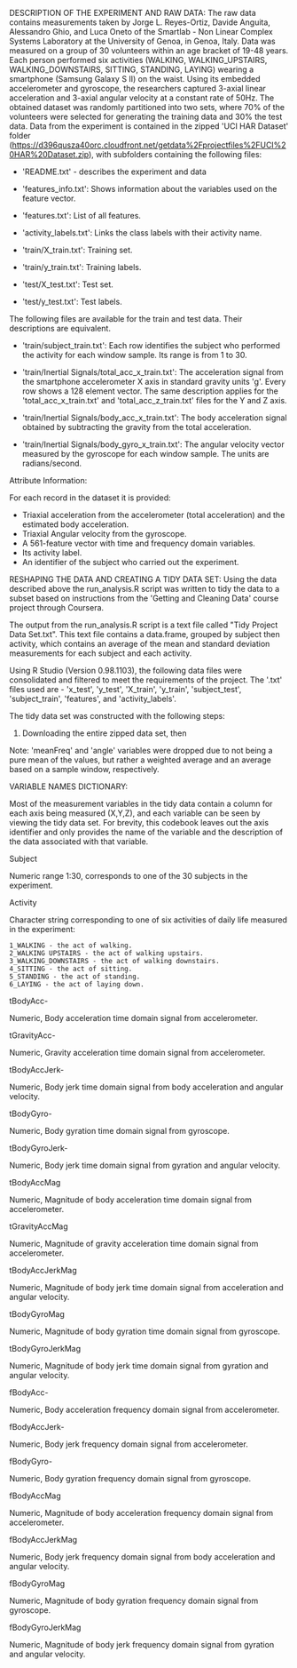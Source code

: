DESCRIPTION OF THE EXPERIMENT AND RAW DATA:
The raw data contains measurements taken by Jorge L. Reyes-Ortiz, Davide Anguita, Alessandro Ghio, and Luca Oneto of the Smartlab - Non Linear Complex Systems Laboratory at the University of Genoa, in Genoa, Italy.  Data was measured on a group of 30 volunteers within an age bracket of 19-48 years. Each person performed six activities (WALKING, WALKING_UPSTAIRS, WALKING_DOWNSTAIRS, SITTING, STANDING, LAYING) wearing a smartphone (Samsung Galaxy S II) on the waist. Using its embedded accelerometer and gyroscope, the researchers captured 3-axial linear acceleration and 3-axial angular velocity at a constant rate of 50Hz. The obtained dataset was randomly partitioned into two sets, where 70% of the volunteers were selected for generating the training data and 30% the test data.
Data from the experiment is contained in the zipped 'UCI HAR Dataset' folder  (https://d396qusza40orc.cloudfront.net/getdata%2Fprojectfiles%2FUCI%20HAR%20Dataset.zip), with subfolders containing the following files:
- 'README.txt' - describes the experiment and data

- 'features_info.txt': Shows information about the variables used on the feature vector.

- 'features.txt': List of all features.

- 'activity_labels.txt': Links the class labels with their activity name.

- 'train/X_train.txt': Training set.

- 'train/y_train.txt': Training labels.

- 'test/X_test.txt': Test set.

- 'test/y_test.txt': Test labels.

The following files are available for the train and test data. Their descriptions are equivalent. 

- 'train/subject_train.txt': Each row identifies the subject who performed the activity for each window sample. Its range is from 1 to 30. 

- 'train/Inertial Signals/total_acc_x_train.txt': The acceleration signal from the smartphone accelerometer X axis in standard gravity units 'g'. Every row shows a 128 element vector. The same description applies for the 'total_acc_x_train.txt' and 'total_acc_z_train.txt' files for the Y and Z axis. 

- 'train/Inertial Signals/body_acc_x_train.txt': The body acceleration signal obtained by subtracting the gravity from the total acceleration. 

- 'train/Inertial Signals/body_gyro_x_train.txt': The angular velocity vector measured by the gyroscope for each window sample. The units are radians/second. 

Attribute Information:

For each record in the dataset it is provided:
- Triaxial acceleration from the accelerometer (total acceleration) and the estimated body acceleration.
- Triaxial Angular velocity from the gyroscope.
- A 561-feature vector with time and frequency domain variables.
- Its activity label.
- An identifier of the subject who carried out the experiment. 

RESHAPING THE DATA AND CREATING A TIDY DATA SET:
Using the data described above the run_analysis.R script was written to tidy the data to a subset based on instructions from the 'Getting and Cleaning Data' course project through Coursera.

The output from the run_analysis.R script is a text file called "Tidy Project Data Set.txt". This text file contains a data.frame, grouped by subject then activity, which contains an average of the mean and standard deviation measurements for each subject and each activity.

Using R Studio (Version 0.98.1103), the following data files were consolidated and filtered to meet the requirements of the project. The '.txt' files used are - 'x_test', 'y_test', 'X_train', 'y_train', 'subject_test', 'subject_train', 'features', and 'activity_labels'. 

The tidy data set was constructed with the following steps:

1. Downloading the entire zipped data set, then
   

Note: 'meanFreq' and 'angle' variables were dropped due to not being a pure mean of the values, but rather a weighted average and an average based on a sample window, respectively. 

VARIABLE NAMES DICTIONARY:

Most of the measurement variables in the tidy data contain a column for each axis being measured (X,Y,Z), and each variable can be seen by viewing the tidy data set.  For brevity, this codebook leaves out the axis identifier and only provides the name of the variable and the description of the data associated with that variable.

Subject

Numeric range 1:30, corresponds to one of the 30 subjects in the experiment.

Activity

Character string corresponding to one of six activities of daily life measured in the experiment:

    1_WALKING - the act of walking.
    2_WALKING UPSTAIRS - the act of walking upstairs.
    3_WALKING_DOWNSTAIRS - the act of walking downstairs.
    4_SITTING - the act of sitting.
    5_STANDING - the act of standing.
    6_LAYING - the act of laying down.

tBodyAcc-

Numeric, Body acceleration time domain signal from accelerometer.       

tGravityAcc-

Numeric, Gravity acceleration time domain signal from accelerometer.    

tBodyAccJerk-

Numeric, Body jerk time domain signal from body acceleration and angular velocity.      

tBodyGyro-

Numeric, Body gyration time domain signal from gyroscope.       

tBodyGyroJerk-

Numeric, Body jerk time domain signal from gyration and angular velocity.       

tBodyAccMag

Numeric, Magnitude of body acceleration time domain signal from accelerometer.  

tGravityAccMag

Numeric, Magnitude of gravity acceleration time domain signal from accelerometer.       

tBodyAccJerkMag

Numeric, Magnitude of body jerk time domain signal from acceleration and angular velocity.      

tBodyGyroMag

Numeric, Magnitude of body gyration time domain signal from gyroscope.      

tBodyGyroJerkMag

Numeric, Magnitude of body jerk time domain signal from gyration and angular velocity.      

fBodyAcc-

Numeric, Body acceleration frequency domain signal from accelerometer.      

fBodyAccJerk-

Numeric, Body jerk frequency domain signal from accelerometer.      

fBodyGyro-

Numeric, Body gyration frequency domain signal from gyroscope.      

fBodyAccMag

Numeric, Magnitude of body acceleration frequency domain signal from accelerometer.

fBodyAccJerkMag

Numeric, Body jerk frequency domain signal from body acceleration and angular velocity.     

fBodyGyroMag

Numeric, Magnitude of body gyration frequency domain signal from gyroscope.     

fBodyGyroJerkMag

Numeric, Magnitude of body jerk frequency domain signal from gyration and angular velocity.


